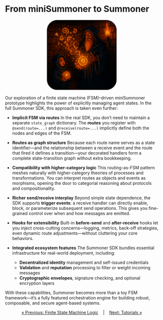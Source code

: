 # From miniSummoner to Summoner

<p align="center">
<img width="230px" src="../../assets/img/mini_sdk_conclusion_rounded.png" />
</p>

Our exploration of a finite state machine (FSM)–driven miniSummoner prototype highlights the power of explicitly managing agent states. In the full Summoner SDK, this approach is taken even further:


* **Implicit FSM via routes**
  In the real SDK, you don’t need to maintain a separate `state_graph` dictionary. The **routes** you register with `@send(route=...)` and `@receive(route=...)` implicitly define both the nodes and edges of the FSM.

* **Routes as graph structure**
  Because each route name serves as a state identifier—and the relationship between a receive event and the route that fired it defines a transition—your decorated handlers form a complete state-transition graph without extra bookkeeping.

* **Compatibility with higher-category logic**
  This routing-as-FSM pattern meshes naturally with higher-category theories of processes and transformations. You can interpret routes as objects and events as morphisms, opening the door to categorial reasoning about protocols and compositionality.

* **Richer send/receive interplay**
  Beyond simple state dependence, the SDK supports **trigger events**: a receive handler can directly enable, block, or parameterize subsequent send operations. This gives you fine-grained control over when and how messages are emitted.

* **Hooks for extensibility**
  Built-in **before-send** and **after-receive** hooks let you inject cross-cutting concerns—logging, metrics, back-off strategies, even dynamic route adjustments—without cluttering your core behaviors.

* **Integrated ecosystem features**
  The Summoner SDK bundles essential infrastructure for real-world deployment, including:

  * **Decentralized identity** management and self-issued credentials
  * **Validation** and **reputation** processing to filter or weight incoming messages
  * **Cryptographic envelopes**, signature checking, and optional encryption layers

With these capabilities, Summoner becomes more than a toy FSM framework—it’s a fully featured orchestration engine for building robust, composable, and secure agent-based systems.

<p align="center">
  <a href="mini_fsm_agents.md">&laquo; Previous: Finite State Machine Logic</a> &nbsp;&nbsp;&nbsp;|&nbsp;&nbsp;&nbsp; <a href="../../tutorials/index.md">Next: Tutorials &raquo;</a>
</p>